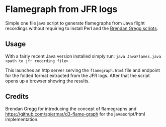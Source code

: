 # Flamegraph from JFR logs
Simple one file java script to generate flamegraphs from Java flight recordings without requiring to install Perl and the [Brendan Gregg scripts](https://github.com/brendangregg/FlameGraph).

## Usage
With a fairly recent Java version installed simply run:
`java JavaFlames.java <path to jfr recording file>`

This launches an http server serving the `flamegraph.html` file and endpoint for the folded format extracted from the JFR logs.
After that the script opens up a browser showing the results.

## Credits
Brendan Gregg for introducing the concept of flamegraphs and https://github.com/spiermar/d3-flame-graph for the javascript/html implementation.
